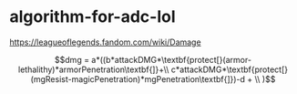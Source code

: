 # algorithm-for-adc-lol

https://leagueoflegends.fandom.com/wiki/Damage


$$dmg = a*((b*attackDMG*\textbf{protect[}(armor-lethalithy)*armorPenetration\textbf{]}+\\
c*attackDMG*\textbf{protect[}(mgResist-magicPenetration)*mgPenetration\textbf{]})-d + \\
)$$